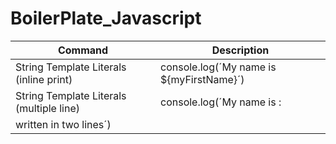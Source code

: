 # BoilerPlate_Javascript
| Command | Description |
| --- | --- |
| String Template Literals (inline print) | console.log(´My name is ${myFirstName}´) |
| String Template Literals (multiple line)| console.log(´My name is :
                                                          written in two lines´) |

